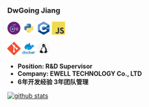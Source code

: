 ### DwGoing Jiang

[<img src="https://github.com/Dwgoing/Dwgoing/raw/master/resources/netcore.png" width="30">]()  [<img src="https://github.com/Dwgoing/Dwgoing/raw/master/resources/python.png" width="30">]() [<img src="https://github.com/Dwgoing/Dwgoing/raw/master/resources/cpp.png" width="30">]() [<img src="https://github.com/Dwgoing/Dwgoing/raw/master/resources/javascript.png" width="30">]()

[<img src="https://github.com/Dwgoing/Dwgoing/raw/master/resources/git.png" width="30">]() [<img src="https://github.com/Dwgoing/Dwgoing/raw/master/resources/docker.png" width="30">]() [<img src="https://github.com/Dwgoing/Dwgoing/raw/master/resources/linux.png" width="30">]()

-  **Position: R&D Supervisor**
-  **Company: EWELL TECHNOLOGY Co., LTD**
-  **6年开发经验 3年团队管理**

[![github stats](https://github-readme-stats.vercel.app/api?username=DwGoingJiang&show_icons=true)](https://github.com/anuraghazra/github-readme-stats)

